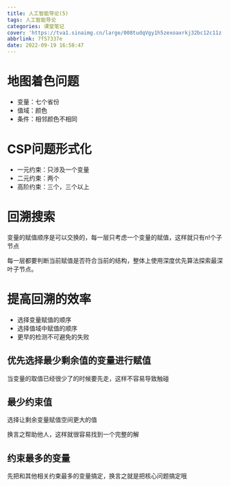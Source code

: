 ```yaml
---
title: 人工智能导论(5)
tags: 人工智能导论
categories: 课堂笔记
cover: 'https://tva1.sinaimg.cn/large/008tudqVgy1h5zexoaxrkj32bc12c11z.jpg'
abbrlink: 7f57337e
date: 2022-09-19 16:58:47
---
```


# 地图着色问题

- 变量：七个省份
- 值域：颜色
- 条件：相邻颜色不相同

# CSP问题形式化

- 一元约束：只涉及一个变量
- 二元约束：两个
- 高阶约束：三个，三个以上

# 回溯搜索

变量的赋值顺序是可以交换的，每一层只考虑一个变量的赋值，这样就只有n!个子节点

每一层都要判断当前赋值是否符合当前的结构，整体上使用深度优先算法探索最深叶子节点。

# 提高回溯的效率

- 选择变量赋值的顺序
- 选择值域中赋值的顺序
- 更早的检测不可避免的失败

## 优先选择最少剩余值的变量进行赋值

当变量的取值已经很少了的时候要先走，这样不容易导致触碰

## 最少约束值

选择让剩余变量赋值空间更大的值

换言之帮助他人，这样就很容易找到一个完整的解

## 约束最多的变量

先把和其他相关约束最多的变量搞定，换言之就是把核心问题搞定哦